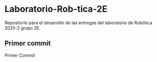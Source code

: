 # Laboratorio-Rob-tica-2E
Repositorio para el desarrollo de las entregas del laboratorio de Robótica 2025-2 grupo 2E.

## Primer commit
Primer Commit
